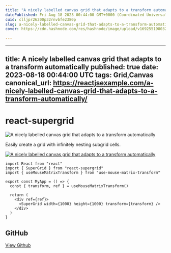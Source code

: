 ```yaml
---
title: "A nicely labelled canvas grid that adapts to a transform automatically"
datePublished: Fri Aug 18 2023 00:44:00 GMT+0000 (Coordinated Universal Time)
cuid: clljpr26200p32rnvbfe2380p
slug: a-nicely-labelled-canvas-grid-that-adapts-to-a-transform-automatically-1
cover: https://cdn.hashnode.com/res/hashnode/image/upload/v1692551980328/91bf6c15-816c-450a-86ad-862eca19a876.jpeg

---
```


---
title: A nicely labelled canvas grid that adapts to a transform automatically
published: true
date: 2023-08-18 00:44:00 UTC
tags: Grid,Canvas
canonical_url: https://reactjsexample.com/a-nicely-labelled-canvas-grid-that-adapts-to-a-transform-automatically/
---

# react-supergrid
 ![A nicely labelled canvas grid that adapts to a transform automatically](https://cdn.hashnode.com/res/hashnode/image/upload/v1692551980328/91bf6c15-816c-450a-86ad-862eca19a876.jpeg)

Easily create a grid with infinitely nesting subgrid cells.

[![A nicely labelled canvas grid that adapts to a transform automatically](https://cdn.hashnode.com/res/hashnode/image/upload/v1692551982252/120ff31c-8a9d-44bb-acfd-002f70370ff4.gif)](https://user-images.githubusercontent.com/1910070/260363547-3bacbace-d6cc-42e3-b1f4-62ab173f218b.gif)

```
import React from "react"
import { SuperGrid } from "react-supergrid"
import { useMouseMatrixTransform } from "use-mouse-matrix-transform"

export const MyApp = () => {
  const { transform, ref } = useMouseMatrixTransform()

  return (
    <div ref={ref}>
      <SuperGrid width={1000} height={1000} transform={transform} />
    </div>
  )
}
```

## GitHub

[View Github](https://github.com/tscircuit/supergrid?ref=reactjsexample.com)